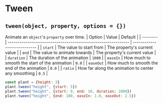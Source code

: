 # Tween

## `tween(object, property, options = {})`
Animate an `object`'s `property` over time.
| Option   | Value                                                          | Default                      |
| -------- | -------------------------------------------------------------- | ---------------------------- |
| `start`   | The value to start from                    | The property's current value |
| `end`     | The value to animate towards                      | The property's current value |
| `duration` | The duration of the animation                 | `1000`                       |
| `easeIn` | How much to smooth the start of the animation  | `0.0`                        |
| `easeOut`  | How much to smooth the end of the animation | `0.0`                        |
| `ratio` | How far along the animation to center any smoothing | `0.5` |

```javascript
const plant = {height: 3}
plant.tween("height", {start: 5})
plant.tween("height", {start: 0, end: 10, duration: 2000})
plant.tween("height", {end: 100, easeIn: 1.0, easeOut: 2.5})
```
